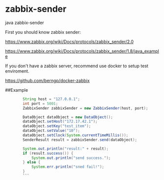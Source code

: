 # zabbix-sender
java zabbix-sender

First you should know zabbix sender:

https://www.zabbix.org/wiki/Docs/protocols/zabbix_sender/2.0

https://www.zabbix.org/wiki/Docs/protocols/zabbix_sender/1.8/java_example

If you don't have a zabbix server, recommend use docker to setup test enviroment.

https://github.com/berngp/docker-zabbix

##Example

```java
		String host = "127.0.0.1";
		int port = 5001;
		ZabbixSender zabbixSender = new ZabbixSender(host, port);

		DataObject dataObject = new DataObject();
		dataObject.setHost("172.17.42.1");
		dataObject.setKey("test_item");
		dataObject.setValue("10");
		dataObject.setClock(System.currentTimeMillis());
		SenderResult result = zabbixSender.send(dataObject);

		System.out.println("result:" + result);
		if (result.success()) {
			System.out.println("send success.");
		} else {
			System.err.println("sned fail!");
		}
		```
